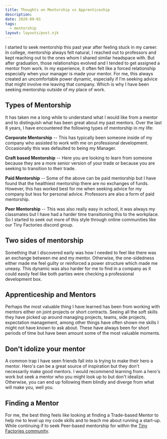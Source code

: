```yaml
---
title: Thoughts on Mentorship vs Apprenticeship
description:
date: 2020-09-01
tags:
  - mentorship
layout: layouts/post.njk
---
```


I started to seek mentorship this past year after feeling stuck in my career. In college, mentorship always felt natural, I reached out to professors and kept reaching out to the ones whom I shared similar headspace with. But after graduation, those relationships evolved and I tended to get assigned a mentor from work. In my experience, it often felt like a forced relationship especially when your manager is made your mentor. For me, this always created an uncomfortable power dynamic, especially if I’m seeking advice that might involve me leaving that company. Which is why I have been seeking mentorship outside of my place of work.

## Types of Mentorship

It has taken me a long while to understand what I would like from a mentor and to distinguish what has been great about my past mentors. Over the last 8 years, I have encountered the following types of mentorship in my life:

**Corporate Mentorship** -- This has typically been someone inside of my company who assisted to work with me on professional development. Occasionally this was defaulted to being my Manager.

**Craft based Mentorship** -- Here you are looking to learn from someone because they are a more senior version of your trade or because you are seeking to transition to their trade.

**Paid Mentorship** -- Some of the above can be paid mentorship but I have found that the healthiest mentorship there are no exchanges of funds. However, this has worked best for me when seeking advice for my company but less for personal advice. Professors are also a form of paid mentorship.

**Peer Mentorship** -- This was also really easy in school, it was always my classmates but I have had a harder time transitioning this to the workplace. So I started to seek out more of this style through online communities like our Tiny Factories discord group.

## Two sides of mentorship

Something that I discovered early was how I needed to feel like there was an exchange between me and my mentor. Otherwise, the one-sidedness either made me feel guilty or reinforced a power structure which made me uneasy. This dynamic was also harder for me to find in a company as it could easily feel like both parties were checking a professional development box.

## Apprenticeship and Mentors

Perhaps the most valuable thing I have learned has been from working with mentors either on joint projects or short contracts. Seeing all the soft skills they have picked up around managing projects, teams, side projects, expectation management, among other things have often shown me skills I might not have known to ask about. These have always been for short periods of time but have been amount some of the most valuable moments.

## Don't idolize your mentor

A common trap I have seen friends fall into is trying to make their hero a mentor. Hero's can be a great source of inspiration but they don't necessarily make good mentors. I would recommend learning from a hero's work but seek a mentor who you might look up to but don't idealize. Otherwise, you can end up following them blindly and diverge from what will make you, well you.

## Finding a Mentor

For me, the best thing feels like looking at finding a Trade-based Mentor to help me to level up my code skills and to teach me about running a start-up. While continuing if to seek Peer-based mentorship for within the [Tiny Factories community](https://tinyfactores.space).
